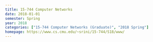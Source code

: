 ```yaml
---
title: 15-744 Computer Networks
date: 2018-01-01
semester: Spring
year: 2018
categories: ["15-744 Computer Networks (Graduate)", "2018 Spring"]
homepage: https://www.cs.cmu.edu/~srini/15-744/S18/www/
---
```



